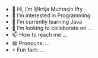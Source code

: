 - 👋 Hi, I’m @Irtija Muhtasin Ifty
- 👀 I’m interested in Programming 
- 🌱 I’m currently learning Java
- 💞️ I’m looking to collaborate on ...
- 📫 How to reach me ...
- 😄 Pronouns: ...
- ⚡ Fun fact: ...

